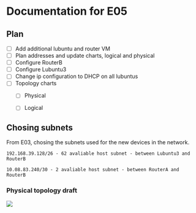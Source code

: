 # Documentation for E05

## Plan
- [ ] Add additional lubuntu and router VM
- [ ] Plan addresses and update charts, logical and physical
- [ ] Configure RouterB
- [ ] Configure Lubuntu3
- [ ] Change ip configuration to DHCP on all lubuntus
- [ ] Topology charts
	- [ ] Physical
	- [ ] Logical


## Chosing subnets
From E03, chosing the subnets used for the new devices in the network.

```
192.168.39.128/26 - 62 avaliable host subnet - between Lubuntu3 and RouterB

10.08.83.240/30 - 2 avaliable host subnet - between RouterA and RouterB
```

### Physical topology draft

![](/documentation/E04/CutoutNewAdditions.png)

